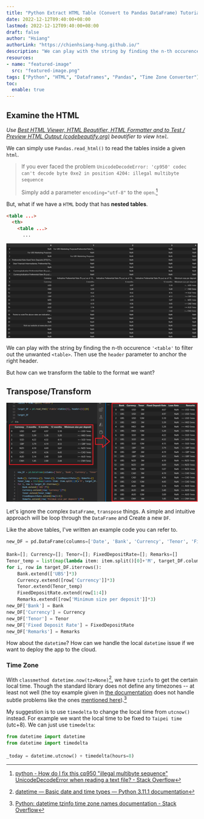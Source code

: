 ```yaml
---
title: "Python Extract HTML Table (Convert to Pandas DataFrame) Tutorial"
date: 2022-12-12T09:40:00+08:00
lastmod: 2022-12-12T09:40:00+08:00
draft: false
author: "Hsiang"
authorLink: "https://chienhsiang-hung.github.io/"
description: "We can play with the string by finding the n-th occurence '<table' to filter out the unwanted <table>. Then use the header parameter to anchor the right header. But how can we transform the table to the format we want?"
resources:
- name: "featured-image"
  src: "featured-image.png"
tags: ["Python", "HTML", "Dataframes", "Pandas", "Time Zone Converter"]
toc:
  enable: true
---
```

## Examine the HTML
*Use [Best HTML Viewer, HTML Beautifier, HTML Formatter and to Test / Preview HTML Output (codebeautify.org)](https://codebeautify.org/htmlviewer) beautifier to view `html`.*

We can simply use `Pandas.read_html()` to read the tables inside a given `html`.

> If you ever faced the problem `UnicodeDecodeError: 'cp950' codec can't decode byte 0xe2 in position 4204: illegal multibyte sequence`
>
> Simply add a parameter `encoding="utf-8"` to the `open`.[^how-do-i-fix-this-cp950-illegal-multibyte-sequence-unicodedecodeerror-when-rea]

But, what if we have a `HTML` body that has **nested tables**.
```html
<table ...>
  <th>
    <table ...>
      ...
```
![nested tables](featured-image.png "nested tables")

We can play with the string by finding the n-th occurence `'<table'` to filter out the unwanted `<table>`. Then use the `header` parameter to anchor the right header.

But how can we transform the table to the format we want?
## Transpose/Transform
![Transpose-or-Transform-the-table](Transpose-or-Transform-the-table.png "Transpose-or-Transform-the-table.png")

Let's ignore the complex `DataFrame`, `transpose` things. A simple and intuitive approach will be loop through the `DataFrame` and Create a new `DF`.

Like the above tables, I've written an example code you can refer to.
```python
new_DF = pd.DataFrame(columns=['Date', 'Bank', 'Currency', 'Tenor', 'Fixed Deposit Rate', 'Loan Rate', 'Remarks'])

Bank=[]; Currency=[]; Tenor=[]; FixedDepositRate=[]; Remarks=[]
Tenor_temp = list(map(lambda item: item.split()[0]+'M', target_DF.columns[1:4].to_list()))
for i, row in target_DF.iterrows():
    Bank.extend(['UBS']*3)
    Currency.extend([row['Currency']]*3)
    Tenor.extend(Tenor_temp)
    FixedDepositRate.extend(row[1:4])
    Remarks.extend([row['Minimum size per deposit']]*3)
new_DF['Bank'] = Bank
new_DF['Currency'] = Currency
new_DF['Tenor'] = Tenor
new_DF['Fixed Deposit Rate'] = FixedDepositRate
new_DF['Remarks'] = Remarks
```
How about the `datetime`? How can we handle the local `datetime` issue if we want to deploy the app to the cloud.
### Time Zone
With `classmethod datetime.now(tz=None)`[^datetime-Basic-date-and-time-types-Python-3.11.1-documentation], we have `tzinfo` to get the certain local time. Though the standard library does not define any timezones -- at least not well (the toy example given in [the documentation](http://docs.python.org/2/library/datetime.html#tzinfo-objects) does not handle subtle problems like the ones [mentioned here](http://pytz.sourceforge.net/#problems-with-localtime)).[^python-datetime-tzinfo-time-zone-names-documentation]

My suggestion is to use `timedelta` to change the local time from `utcnow()` instead. For example we want the local time to be fixed to `Taipei time` (utc+8). We can just use `timedelta`:
```python
from datetime import datetime
from datetime import timedelta

_today = datetime.utcnow() + timedelta(hours=8)
```


[^how-do-i-fix-this-cp950-illegal-multibyte-sequence-unicodedecodeerror-when-rea]: [python - How do I fix this cp950 "illegal multibyte sequence" UnicodeDecodeError when reading a text file? - Stack Overflow](https://stackoverflow.com/questions/49021589/how-do-i-fix-this-cp950-illegal-multibyte-sequence-unicodedecodeerror-when-rea)
[^datetime-Basic-date-and-time-types-Python-3.11.1-documentation]: [datetime — Basic date and time types — Python 3.11.1 documentation](https://docs.python.org/3/library/datetime.html#datetime.datetime.now)
[^python-datetime-tzinfo-time-zone-names-documentation]: [Python: datetime tzinfo time zone names documentation - Stack Overflow](https://stackoverflow.com/questions/15692906/python-datetime-tzinfo-time-zone-names-documentation)